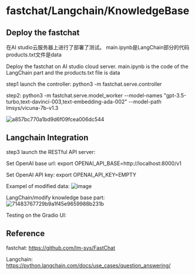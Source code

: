 # fastchat/Langchain/KnowledgeBase

## Deploy the fastchat
在AI studio云服务器上进行了部署了测试。 main.ipynb是LangChain部分的代码  products.txt文件是data

Deploy the fastchat on AI studio cloud server. main.ipynb is the code of the LangChain part and the products.txt file is data

step1  launch the controller: python3 -m fastchat.serve.controller

step2: python3 -m fastchat.serve.model_worker --model-names "gpt-3.5-turbo,text-davinci-003,text-embedding-ada-002" --model-path lmsys/vicuna-7b-v1.3 


![a857bc770a1bd9d6f09fcea006dc544](https://github.com/AliaXueting/fastchat/assets/96671351/b15ab77a-655b-4b0f-a004-53273e7f416c)

## Langchain Integration
step3 launch the RESTful API server: 

Set OpenAI base url: export OPENAI_API_BASE=http://localhost:8000/v1

Set OpenAI API key: export OPENAI_API_KEY=EMPTY

Exampel of modified data:
![image](https://github.com/AliaXueting/fastchat-Vicuna-Langchain-Modif_KnowledgeBase/assets/96671351/cc1b8659-a8f1-4ea0-934d-3f99a0e5b525)

LangChain/modify knowledge base part:
![71483767729b9a1f45e9659988b231b](https://github.com/AliaXueting/fastchat/assets/96671351/e4781242-cd3a-41a8-8e60-00f69e202c21)

Testing on the Gradio UI:


## Reference
fastchat:
https://github.com/lm-sys/FastChat

Langchain:
https://python.langchain.com/docs/use_cases/question_answering/ 
